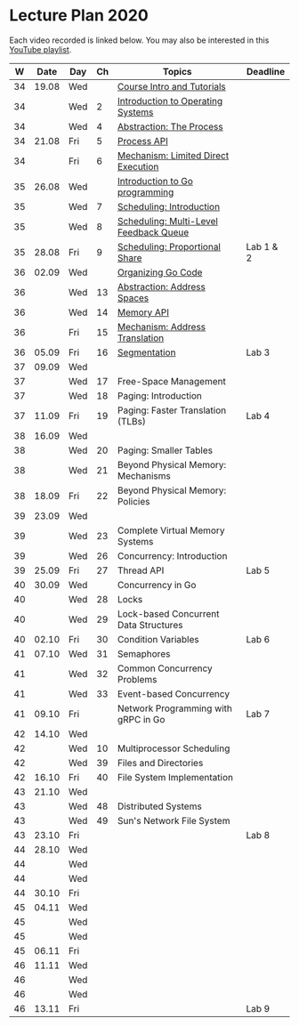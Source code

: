 # Lecture Plan 2020

Each video recorded is linked below.
You may also be interested in this [YouTube playlist](https://www.youtube.com/playlist?list=PLEHv3FhiBSaaQk_RR9TPFnA7Uhgo6GF1F).

| W  | Date  | Day | Ch | Topics                                       | Deadline  |
|----|-------|-----|----|----------------------------------------------|-----------|
| 34 | 19.08 | Wed |    | [Course Intro and Tutorials][1]              |           |
| 34 |       | Wed | 2  | [Introduction to Operating Systems][2]       |           |
| 34 |       | Wed | 4  | [Abstraction: The Process][3]                |           |
| 34 | 21.08 | Fri | 5  | [Process API][4]                             |           |
| 34 |       | Fri | 6  | [Mechanism: Limited Direct Execution][5]     |           |
| 35 | 26.08 | Wed |    | [Introduction to Go programming][6]          |           |
| 35 |       | Wed | 7  | [Scheduling: Introduction][7]                |           |
| 35 |       | Wed | 8  | [Scheduling: Multi-Level Feedback Queue][8]  |           |
| 35 | 28.08 | Fri | 9  | [Scheduling: Proportional Share][9]          | Lab 1 & 2 |
| 36 | 02.09 | Wed |    | [Organizing Go Code][10]                     |           |
| 36 |       | Wed | 13 | [Abstraction: Address Spaces][11]            |           |
| 36 |       | Wed | 14 | [Memory API][12]                             |           |
| 36 |       | Fri | 15 | [Mechanism: Address Translation][13]         |           |
| 36 | 05.09 | Fri | 16 | [Segmentation][14]                           | Lab 3     |
| 37 | 09.09 | Wed |    |                                        |           |
| 37 |       | Wed | 17 | Free-Space Management                  |           |
| 37 |       | Wed | 18 | Paging: Introduction                   |           |
| 37 | 11.09 | Fri | 19 | Paging: Faster Translation (TLBs)      | Lab 4     |
| 38 | 16.09 | Wed |    |                                        |           |
| 38 |       | Wed | 20 | Paging: Smaller Tables                 |           |
| 38 |       | Wed | 21 | Beyond Physical Memory: Mechanisms     |           |
| 38 | 18.09 | Fri | 22 | Beyond Physical Memory: Policies       |           |
| 39 | 23.09 | Wed |    |                                        |           |
| 39 |       | Wed | 23 | Complete Virtual Memory Systems        |           |
| 39 |       | Wed | 26 | Concurrency: Introduction              |           |
| 39 | 25.09 | Fri | 27 | Thread API                             | Lab 5     |
| 40 | 30.09 | Wed |    | Concurrency in Go                      |           |
| 40 |       | Wed | 28 | Locks                                  |           |
| 40 |       | Wed | 29 | Lock-based Concurrent Data Structures  |           |
| 40 | 02.10 | Fri | 30 | Condition Variables                    | Lab 6     |
| 41 | 07.10 | Wed | 31 | Semaphores                             |           |
| 41 |       | Wed | 32 | Common Concurrency Problems            |           |
| 41 |       | Wed | 33 | Event-based Concurrency                |           |
| 41 | 09.10 | Fri |    | Network Programming with gRPC in Go    | Lab 7     |
| 42 | 14.10 | Wed |    |                                        |           |
| 42 |       | Wed | 10 | Multiprocessor Scheduling              |           |
| 42 |       | Wed | 39 | Files and Directories                  |           |
| 42 | 16.10 | Fri | 40 | File System Implementation             |           |
| 43 | 21.10 | Wed |    |                                        |           |
| 43 |       | Wed | 48 | Distributed Systems                    |           |
| 43 |       | Wed | 49 | Sun's Network File System              |           |
| 43 | 23.10 | Fri |    |                                        | Lab 8     |
| 44 | 28.10 | Wed |    |                                        |           |
| 44 |       | Wed |    |                                        |           |
| 44 |       | Wed |    |                                        |           |
| 44 | 30.10 | Fri |    |                                        |           |
| 45 | 04.11 | Wed |    |                                        |           |
| 45 |       | Wed |    |                                        |           |
| 45 |       | Wed |    |                                        |           |
| 45 | 06.11 | Fri |    |                                        |           |
| 46 | 11.11 | Wed |    |                                        |           |
| 46 |       | Wed |    |                                        |           |
| 46 |       | Wed |    |                                        |           |
| 46 | 13.11 | Fri |    |                                        | Lab 9     |

[1]: https://youtu.be/oORmvjot6wc
[2]: https://youtu.be/UVpbQnaagYE
[3]: https://youtu.be/ok-nbl2wFbM
[4]: https://youtu.be/Ab3rPs3l-5I
[5]: https://youtu.be/32i0xvcYuJo
[6]: https://youtu.be/vqq96BG9aOo
[7]: https://youtu.be/YHK9xqOsQz0
[8]: https://youtu.be/gb93s6kWLLM
[9]: https://youtu.be/jO6wUeTa0lE
[10]: https://youtu.be/cJmYVEx__c8
[11]: https://youtu.be/VZQkKpY8pB8
[12]: https://youtu.be/cPBYxwNgzYU
[13]: https://youtu.be/CZ3KYVV9X08
[14]: https://youtu.be/Riv_PmvEBc0
